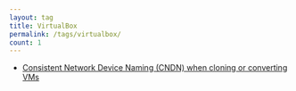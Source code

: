 ```yaml
---
layout: tag
title: VirtualBox
permalink: /tags/virtualbox/
count: 1
---
```


- [Consistent Network Device Naming (CNDN) when cloning or converting VMs](https://www.piotrkowalski.info/blog/devops/consistent-network-interface-names/)
